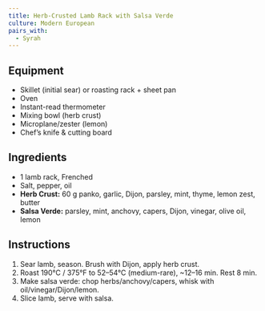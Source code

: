 ```yaml
---
title: Herb-Crusted Lamb Rack with Salsa Verde
culture: Modern European
pairs_with:
  - Syrah
---
```


## Equipment
- Skillet (initial sear) or roasting rack + sheet pan
- Oven
- Instant-read thermometer
- Mixing bowl (herb crust)
- Microplane/zester (lemon)
- Chef’s knife & cutting board

## Ingredients
- 1 lamb rack, Frenched
- Salt, pepper, oil
- **Herb Crust:** 60 g panko, garlic, Dijon, parsley, mint, thyme, lemon zest, butter
- **Salsa Verde:** parsley, mint, anchovy, capers, Dijon, vinegar, olive oil, lemon

## Instructions
1. Sear lamb, season. Brush with Dijon, apply herb crust.
2. Roast 190°C / 375°F to 52–54°C (medium-rare), ~12–16 min. Rest 8 min.
3. Make salsa verde: chop herbs/anchovy/capers, whisk with oil/vinegar/Dijon/lemon.
4. Slice lamb, serve with salsa.
